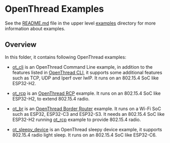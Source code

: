 # OpenThread Examples

See the [README.md](../README.md) file in the upper level [examples](../) directory for more information about examples.

## Overview

In this folder, it contains following OpenThread examples:

* [ot_cli](ot_cli) is an OpenThread Command Line example, in addition to the features listed in [OpenThread CLI](https://github.com/openthread/openthread/blob/master/src/cli/README.md), it supports some additional features such as TCP, UDP and Iperf over lwIP. It runs on an 802.15.4 SoC like ESP32-H2.

* [ot_rcp](ot_rcp) is an [OpenThread RCP](https://openthread.io/platforms/co-processor) example. It runs on an 802.15.4 SoC like ESP32-H2, to extend 802.15.4 radio.

* [ot_br](ot_br) is an [OpenThread Border Router](https://openthread.io/guides/border-router) example. It runs on a Wi-Fi SoC such as ESP32, ESP32-C3 and ESP32-S3. It needs an 802.15.4 SoC like ESP32-H2 running [ot_rcp](ot_rcp) example to provide 802.15.4 radio.

* [ot_sleepy_device](ot_sleepy_device) is an OpenThread sleepy device example, it supports 802.15.4 radio light sleep. It runs on an 802.15.4 SoC like ESP32-C6.
